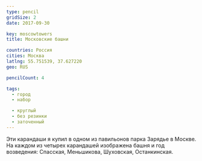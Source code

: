 ```yaml
---
type: pencil
gridSize: 2
date: 2017-09-30

key: moscowtowers
title: Московские башни

countries: Россия
cities: Москва
latlng: 55.751539, 37.627220
geo: RUS

pencilCount: 4

tags:
  - город
  - набор

  - круглый
  - без резинки
  - заточенный
---
```


Эти карандаши я купил в одном из павильонов парка Зарядье в Москве. На каждом из четырех карандашей изображена башня и год возведения: Спасская, Меньшикова, Шуховская, Останкинская.
